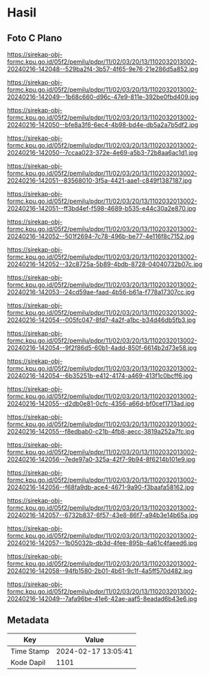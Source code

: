 # Hasil

## Foto C Plano

https://sirekap-obj-formc.kpu.go.id/05f2/pemilu/pdpr/11/02/03/20/13/1102032013002-20240216-142048--529ba2f4-3b57-4f65-9e76-21e286d5a852.jpg

https://sirekap-obj-formc.kpu.go.id/05f2/pemilu/pdpr/11/02/03/20/13/1102032013002-20240216-142049--1b68c660-d96c-47e9-811e-392be0fbd409.jpg

https://sirekap-obj-formc.kpu.go.id/05f2/pemilu/pdpr/11/02/03/20/13/1102032013002-20240216-142050--bfe8a3f6-6ec4-4b98-bd4e-db5a2a7b5df2.jpg

https://sirekap-obj-formc.kpu.go.id/05f2/pemilu/pdpr/11/02/03/20/13/1102032013002-20240216-142050--7ccaa023-372e-4e69-a5b3-72b8aa6ac1d1.jpg

https://sirekap-obj-formc.kpu.go.id/05f2/pemilu/pdpr/11/02/03/20/13/1102032013002-20240216-142051--83568010-3f5a-4421-aae1-c849f1387187.jpg

https://sirekap-obj-formc.kpu.go.id/05f2/pemilu/pdpr/11/02/03/20/13/1102032013002-20240216-142051--ff3bd4ef-f598-4689-b535-e44c30a2e870.jpg

https://sirekap-obj-formc.kpu.go.id/05f2/pemilu/pdpr/11/02/03/20/13/1102032013002-20240216-142052--501f2694-7c78-496b-be77-4e116f8c7152.jpg

https://sirekap-obj-formc.kpu.go.id/05f2/pemilu/pdpr/11/02/03/20/13/1102032013002-20240216-142052--32c8725a-5b89-4bdb-8728-04040732b07c.jpg

https://sirekap-obj-formc.kpu.go.id/05f2/pemilu/pdpr/11/02/03/20/13/1102032013002-20240216-142053--24cd59ae-faad-4b56-b61a-f778a17307cc.jpg

https://sirekap-obj-formc.kpu.go.id/05f2/pemilu/pdpr/11/02/03/20/13/1102032013002-20240216-142054--005fc047-8fd7-4a2f-a1bc-b34d46db5fb3.jpg

https://sirekap-obj-formc.kpu.go.id/05f2/pemilu/pdpr/11/02/03/20/13/1102032013002-20240216-142054--9f2f86d5-60b1-4add-850f-6614b2d73e58.jpg

https://sirekap-obj-formc.kpu.go.id/05f2/pemilu/pdpr/11/02/03/20/13/1102032013002-20240216-142054--6b35251b-e412-4174-a469-413f1c0bcff6.jpg

https://sirekap-obj-formc.kpu.go.id/05f2/pemilu/pdpr/11/02/03/20/13/1102032013002-20240216-142055--d2db0e81-0cfc-4356-a66d-bf0cef1713ad.jpg

https://sirekap-obj-formc.kpu.go.id/05f2/pemilu/pdpr/11/02/03/20/13/1102032013002-20240216-142055--f8edbab0-c21b-4fb8-aecc-3819a252a7fc.jpg

https://sirekap-obj-formc.kpu.go.id/05f2/pemilu/pdpr/11/02/03/20/13/1102032013002-20240216-142056--7ede97a0-325a-42f7-9b94-8f6214b101e9.jpg

https://sirekap-obj-formc.kpu.go.id/05f2/pemilu/pdpr/11/02/03/20/13/1102032013002-20240216-142056--f68fa9db-ace4-4671-9a90-f3baafa58162.jpg

https://sirekap-obj-formc.kpu.go.id/05f2/pemilu/pdpr/11/02/03/20/13/1102032013002-20240216-142057--6732b837-6f57-43e8-86f7-a94b3e14b65a.jpg

https://sirekap-obj-formc.kpu.go.id/05f2/pemilu/pdpr/11/02/03/20/13/1102032013002-20240216-142057--1b05032b-db3d-4fee-895b-4a61c4faeed6.jpg

https://sirekap-obj-formc.kpu.go.id/05f2/pemilu/pdpr/11/02/03/20/13/1102032013002-20240216-142058--94fb1580-2b01-4b61-9c1f-4a5ff570d482.jpg

https://sirekap-obj-formc.kpu.go.id/05f2/pemilu/pdpr/11/02/03/20/13/1102032013002-20240216-142049--7afa96be-41e6-42ae-aaf5-8eadad6b43e6.jpg


## Metadata

| Key        | Value               |
| ---------- | ------------------- |
| Time Stamp | 2024-02-17 13:05:41 |
| Kode Dapil | 1101                |




